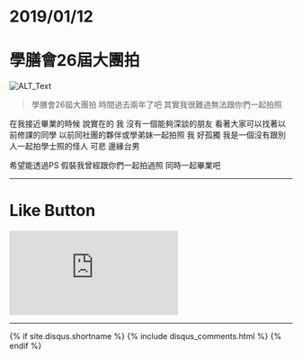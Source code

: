 # 2019/01/12
# 學膳會26屆大團拍

![ALT_Text](https://s9443112.github.io/github_blog/2019/2019-01-12/IMG_2798.JPG)


>學膳會26屆大團拍
時間過去兩年了吧
其實我很難過無法跟你們一起拍照

在我接近畢業的時候
說實在的 我 沒有一個能夠深談的朋友
看著大家可以找著以前修課的同學 以前同社團的夥伴或學弟妹一起拍照
我 好孤獨
我是一個沒有跟別人一起拍學士照的怪人
可悲 邊緣台男

希望能透過PS 假裝我曾經跟你們一起拍過照 同時一起畢業吧


* * *

# Like Button

<iframe class="lc-margin-top-64 lc-margin-bottom-32 lc-mobile" data-v-b66e9a5a="" frameborder="0" src="https://button.like.co/in/embed/s9443112/button"> </iframe>

* * *

{% if site.disqus.shortname %}
  {% include disqus_comments.html %}
{% endif %}